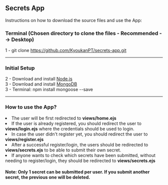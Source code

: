 <h2>Secrets App</h2>

<p>Instructions on how to download the source files and use the App: </p>

<h3>Terminal (Chosen directory to clone the files - Recommended --> Desktop)</h3>

1 - git clone https://github.com/KyoukanPT/secrets-app.git

<hr>

<h3>Initial Setup</h3>

2 - Download and install <a href="https://nodejs.org/en/download"> Node.js </a> <br>
3 - Download and install <a href="https://www.mongodb.com/docs/manual/installation/"> MongoDB </a><br>
3 - Terminal: npm install mongoose --save<br>

<hr>

<h3>How to use the App?</h3>
<li>The user will be first redirected to <strong>views/home.ejs</strong></li>
<li>If the user is already registered, you should redirect the user to <strong>views/login.ejs</strong> where the credentials should be used to login.</li>
<li>In case the user didn't register yet, you should redirect the user to <strong>views/register.ejs</strong></li>
<li>After a successful register/login, the users should be redirected to <strong>views/secrets.ejs</strong> to be able to submit their own secret.</li>
<li>If anyone wants to check which secrets have been submitted, without needing to register/login, they should be redirected to <strong>views/secrets.ejs</strong></li>
<h4>Note: Only 1 secret can be submitted per user. If you submit another secret, the previous one will be deleted.</h4>
